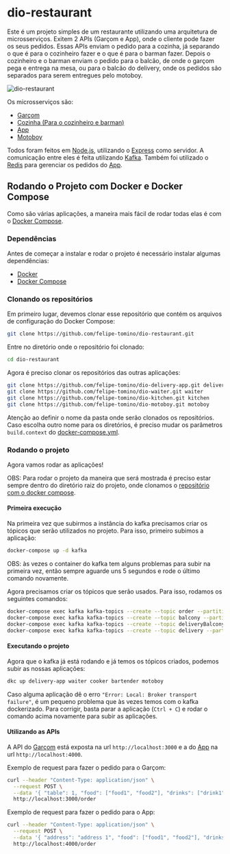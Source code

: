 # dio-restaurant

Este é um projeto simples de um restaurante utilizando uma arquitetura de microsserviços. Exitem 2 APIs (Garçom e App), onde o cliente pode fazer os seus pedidos. Essas APIs enviam o pedido para a cozinha, já separando o que é para o cozinheiro fazer e o que é para o barman fazer. Depois o cozinheiro e o barman enviam o pedido para o balcão, de onde o garçom pega e entrega na mesa, ou para o balcão do delivery, onde os pedidos são separados para serem entregues pelo motoboy.

![dio-restaurant](https://user-images.githubusercontent.com/34447259/91900931-d2c9f100-ec75-11ea-8d6e-c75f66961b8a.jpg)

Os microsserviços são:

- [Garçom](https://github.com/felipe-tomino/dio-waiter)
- [Cozinha (Para o cozinheiro e barman)](https://github.com/felipe-tomino/dio-kitchen)
- [App](https://github.com/felipe-tomino/dio-delivery-app)
- [Motoboy](https://github.com/felipe-tomino/dio-motoboy)

Todos foram feitos em [Node.js](https://nodejs.org/en/), utilizando o [Express](https://expressjs.com/) como servidor. A comunicação entre eles é feita utilizando [Kafka](https://kafka.apache.org/). Também foi utilizado o [Redis](https://redis.io/) para gerenciar os pedidos do [App](https://github.com/felipe-tomino/dio-delivery-app).

## Rodando o Projeto com Docker e Docker Compose

Como são várias aplicações, a maneira mais fácil de rodar todas elas é com o [Docker Compose](https://docs.docker.com/compose/).

### Dependências

Antes de começar a instalar e rodar o projeto é necessário instalar algumas dependências:

- [Docker](https://www.docker.com/)
- [Docker Compose](https://docs.docker.com/compose/)

### Clonando os repositórios

Em primeiro lugar, devemos clonar esse repositório que contém os arquivos de configuração do Docker Compose:

```bash
git clone https://github.com/felipe-tomino/dio-restaurant.git
```

Entre no diretório onde o repositório foi clonado:

```bash
cd dio-restaurant
```

Agora é preciso clonar os repositórios das outras aplicações:

```bash
git clone https://github.com/felipe-tomino/dio-delivery-app.git delivery-app
git clone https://github.com/felipe-tomino/dio-waiter.git waiter
git clone https://github.com/felipe-tomino/dio-kitchen.git kitchen
git clone https://github.com/felipe-tomino/dio-motoboy.git motoboy
```

Atenção ao definir o nome da pasta onde serão clonados os repositórios. Caso escolha outro nome para os diretórios, é preciso mudar os parâmetros `build.context` do [docker-compose.yml](https://github.com/felipe-tomino/dio-restaurant/blob/master/docker-compose.yml).

### Rodando o projeto

Agora vamos rodar as aplicações!

OBS: Para rodar o projeto da maneira que será mostrada é preciso estar sempre dentro do diretório raiz do projeto, onde clonamos o [repositório com o docker compose](https://github.com/felipe-tomino/dio-restaurant).

#### Primeira execução

Na primeira vez que subirmos a instância do kafka precisamos criar os tópicos que serão utilizados no projeto. Para isso, primeiro subimos a aplicação:

```bash
docker-compose up -d kafka
```

OBS: às vezes o container do kafka tem alguns problemas para subir na primeira vez, então sempre aguarde uns 5 segundos e rode o último comando novamente.

Agora precisamos criar os tópicos que serão usados. Para isso, rodamos os seguintes comandos:

```bash
docker-compose exec kafka kafka-topics --create --topic order --partitions 4 --replication-factor 1 --if-not-exists --zookeeper zookeeper:2181
docker-compose exec kafka kafka-topics --create --topic balcony --partitions 4 --replication-factor 1 --if-not-exists --zookeeper zookeeper:2181
docker-compose exec kafka kafka-topics --create --topic deliveryBalcony --partitions 4 --replication-factor 1 --if-not-exists --zookeeper zookeeper:2181
docker-compose exec kafka kafka-topics --create --topic delivery --partitions 4 --replication-factor 1 --if-not-exists --zookeeper zookeeper:2181
```

#### Executando o projeto

Agora que o kafka já está rodando e já temos os tópicos criados, podemos subir as nossas aplicações:

```bash
dkc up delivery-app waiter cooker bartender motoboy
```

Caso alguma aplicação dê o erro `"Error: Local: Broker transport failure"`, é um pequeno problema que às vezes temos com o kafka dockerizado. Para corrigir, basta parar a aplicação (`Ctrl + C`) e rodar o comando acima novamente para subir as aplicações.

#### Utilizando as APIs

A API do [Garçom](https://github.com/felipe-tomino/dio-waiter) está exposta na url `http://localhost:3000` e a do [App](https://github.com/felipe-tomino/dio-delivery-app) na url `http://localhost:4000`.

Exemplo de request para fazer o pedido para o Garçom:

```bash
curl --header "Content-Type: application/json" \
  --request POST \
  --data '{ "table": 1, "food": ["food1", "food2"], "drinks": ["drink1", "drink2"] }' \
  http://localhost:3000/order
```

Exemplo de request para fazer o pedido para o App:

```bash
curl --header "Content-Type: application/json" \
  --request POST \
  --data '{ "address": "address 1", "food": ["food1", "food2"], "drinks": ["drink1", "drink2"] }' \
  http://localhost:4000/order
```
